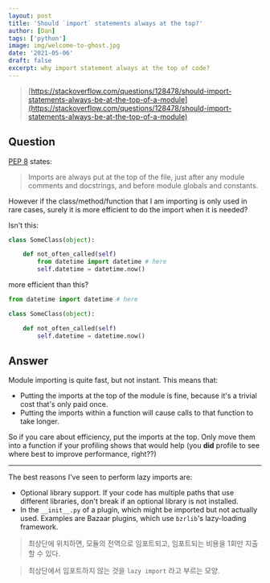 ```yaml
---
layout: post
title: 'Should `import` statements always at the top?'
author: [Dan]
tags: ['python']
image: img/welcome-to-ghost.jpg
date: '2021-05-06'
draft: false
excerpt: why import statement always at the top of code?
---
```


> [https://stackoverflow.com/questions/128478/should-import-statements-always-be-at-the-top-of-a-module](https://stackoverflow.com/questions/128478/should-import-statements-always-be-at-the-top-of-a-module)

## Question

[PEP 8](http://www.python.org/dev/peps/pep-0008/) states:

> Imports are always put at the top of the file, just after any module comments and docstrings, and before module globals and constants.

However if the class/method/function that I am importing is only used in rare cases, surely it is more efficient to do the import when it is needed?

Isn't this:

```python
class SomeClass(object):

    def not_often_called(self)
        from datetime import datetime # here
        self.datetime = datetime.now()

```

more efficient than this?

```python
from datetime import datetime # here

class SomeClass(object):

    def not_often_called(self)
        self.datetime = datetime.now()

```

## Answer

Module importing is quite fast, but not instant. This means that:

- Putting the imports at the top of the module is fine, because it's a trivial cost that's only paid once.
- Putting the imports within a function will cause calls to that function to take longer.

So if you care about efficiency, put the imports at the top. Only move them into a function if your profiling shows that would help (you **did** profile to see where best to improve performance, right??)

---

The best reasons I've seen to perform lazy imports are:

- Optional library support. If your code has multiple paths that use different libraries, don't break if an optional library is not installed.
- In the `__init__.py` of a plugin, which might be imported but not actually used. Examples are Bazaar plugins, which use `bzrlib`'s lazy-loading framework.

> 최상단에 위치하면, 모듈의 전역으로 임포트되고, 임포트되는 비용을 1회만 지출할 수 있다.

> 최상단에서 임포트하지 않는 것을 `lazy import` 라고 부르는 모양.
